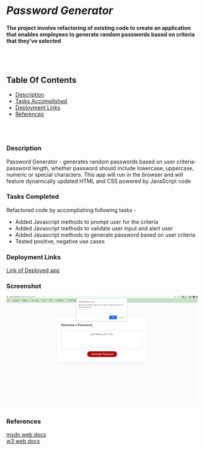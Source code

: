 # *Password Generator*

#### The project involve refactoring of existing code to create an application that enables employees to generate random passwords based on criteria that they’ve selected
<br>
<br>



## Table Of Contents
- [Description](#description)
- [Tasks Accomplished](#tasks-completed)
- [Deployment Links](#deployment-links)
- [References](#references)
<br>
<br>

### Description
Password Generator - generates random passwords based on user criteria- password length, whether password should include lowercase, uppercase, numeric or special characters. This app will run in the browser and will feature dynamically updated HTML and CSS powered by JavaScript code 


### Tasks Completed
Refactored code by accomplishing following tasks -
* Added Javascript methods to prompt user for the criteria
* Added Javascript methods to validate user input and alert user
* Added Javascript methods to generate password based on user criteria
* Tested positive, negative use cases


### Deployment Links
[Link of Deployed app ](https://anud22.github.io/PasswordGenerator/)

### Screenshot
![Image 1](DeployedApp.png)

### References
[msdn web docs](https://developer.mozilla.org/en-US/docs/Web/HTML)
<br>
[w3 web docs](https://www.w3schools.com/)